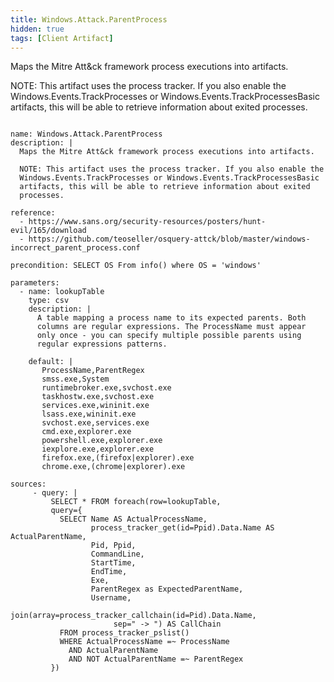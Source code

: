 ```yaml
---
title: Windows.Attack.ParentProcess
hidden: true
tags: [Client Artifact]
---
```


Maps the Mitre Att&ck framework process executions into artifacts.

NOTE: This artifact uses the process tracker. If you also enable the
Windows.Events.TrackProcesses or Windows.Events.TrackProcessesBasic
artifacts, this will be able to retrieve information about exited
processes.


<pre><code class="language-yaml">
name: Windows.Attack.ParentProcess
description: |
  Maps the Mitre Att&amp;ck framework process executions into artifacts.

  NOTE: This artifact uses the process tracker. If you also enable the
  Windows.Events.TrackProcesses or Windows.Events.TrackProcessesBasic
  artifacts, this will be able to retrieve information about exited
  processes.

reference:
  - https://www.sans.org/security-resources/posters/hunt-evil/165/download
  - https://github.com/teoseller/osquery-attck/blob/master/windows-incorrect_parent_process.conf

precondition: SELECT OS From info() where OS = &#x27;windows&#x27;

parameters:
  - name: lookupTable
    type: csv
    description: |
      A table mapping a process name to its expected parents. Both
      columns are regular expressions. The ProcessName must appear
      only once - you can specify multiple possible parents using
      regular expressions patterns.

    default: |
       ProcessName,ParentRegex
       smss.exe,System
       runtimebroker.exe,svchost.exe
       taskhostw.exe,svchost.exe
       services.exe,wininit.exe
       lsass.exe,wininit.exe
       svchost.exe,services.exe
       cmd.exe,explorer.exe
       powershell.exe,explorer.exe
       iexplore.exe,explorer.exe
       firefox.exe,(firefox|explorer).exe
       chrome.exe,(chrome|explorer).exe

sources:
     - query: |
         SELECT * FROM foreach(row=lookupTable,
         query={
           SELECT Name AS ActualProcessName,
                  process_tracker_get(id=Ppid).Data.Name AS ActualParentName,
                  Pid, Ppid,
                  CommandLine,
                  StartTime,
                  EndTime,
                  Exe,
                  ParentRegex as ExpectedParentName,
                  Username,
                  join(array=process_tracker_callchain(id=Pid).Data.Name,
                       sep=&quot; -&gt; &quot;) AS CallChain
           FROM process_tracker_pslist()
           WHERE ActualProcessName =~ ProcessName
             AND ActualParentName
             AND NOT ActualParentName =~ ParentRegex
         })

</code></pre>

